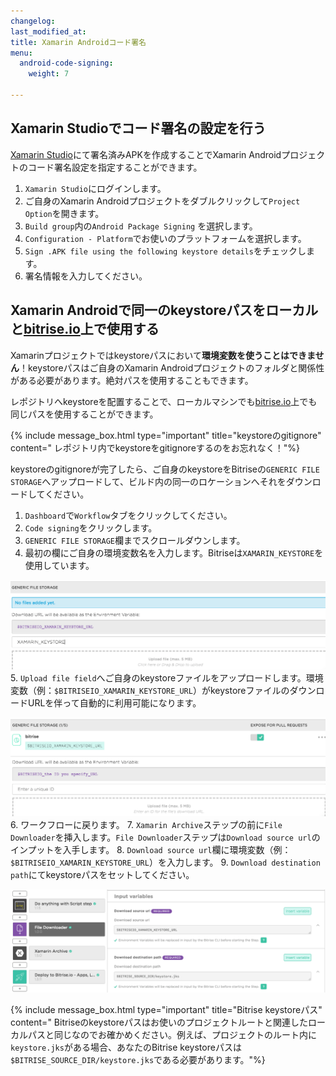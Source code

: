 ```yaml
---
changelog: 
last_modified_at: 
title: Xamarin Androidコード署名
menu:
  android-code-signing:
    weight: 7

---
```

## Xamarin Studioでコード署名の設定を行う

[Xamarin Studio](https://www.visualstudio.com/xamarin/)にて署名済みAPKを作成することでXamarin Androidプロジェクトのコード署名設定を指定することができます。

1. `Xamarin Studio`にログインします。
2. ご自身のXamarin Androidプロジェクトをダブルクリックして`Project Option`を開きます。
3. `Build group`内の`Android Package Signing` を選択します。
4. `Configuration - Platform`でお使いのプラットフォームを選択します。
5. `Sign .APK file using the following keystore details`をチェックします。
6. 署名情報を入力してください。

## Xamarin Androidで同一のkeystoreパスをローカルと[bitrise.io](https://www.bitrise.io)上で使用する

Xamarinプロジェクトではkeystoreパスにおいて**環境変数を使うことはできません**！keystoreパスはご自身のXamarin Androidプロジェクトのフォルダと関係性がある必要があります。絶対パスを使用することもできます。

レポジトリへkeystoreを配置することで、ローカルマシンでも[bitrise.io](https://www.bitrise.io)上でも同じパスを使用することができます。

{% include message_box.html type="important" title="keystoreのgitignore" content=" レポジトリ内でkeystoreをgitignoreするのをお忘れなく！"%}

keystoreのgitignoreが完了したら、ご自身のkeystoreをBitriseの`GENERIC FILE STORAGE`へアップロードして、ビルド内の同一のロケーションへそれをダウンロードしてください。

1. `Dashboard`で`Workflow`タブをクリックしてください。
2. `Code signing`をクリックします。
3. `GENERIC FILE STORAGE`欄までスクロールダウンします。
4. 最初の欄にご自身の環境変数名を入力します。Bitriseは`XAMARIN_KEYSTORE`を使用しています。

![{{ page.title }}](/img/android-code-signing/generic-file-storage-xm.png) 5. `Upload file field`へご自身のkeystoreファイルをアップロードします。環境変数（例：`$BITRISEIO_XAMARIN_KEYSTORE_URL`）がkeystoreファイルのダウンロードURLを伴って自動的に利用可能になります。

![{{ page.title }}](/img/android-code-signing/download-url.png) 6. ワークフローに戻ります。 7. `Xamarin Archive`ステップの前に`File Downloader`を挿入します。`File Downloader`ステップは`Download source url`のインプットを入手します。 8. `Download source url`欄に環境変数（例：`$BITRISEIO_XAMARIN_KEYSTORE_URL`）を入力します。 9. `Download destination path`にてkeystoreパスをセットしてください。

![{{ page.title }}](/img/android-code-signing/file-downloader.png)

{% include message_box.html type="important" title="Bitrise keystoreパス" content=" Bitriseのkeystoreパスはお使いのプロジェクトルートと関連したローカルパスと同じなのでお確かめください。例えば、プロジェクトのルート内に`keystore.jks`がある場合、あなたのBitrise keystoreパスは `$BITRISE_SOURCE_DIR/keystore.jks`である必要があります。"%}